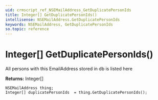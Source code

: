 ```yaml
---
uid: crmscript_ref_NSEMailAddress_GetDuplicatePersonIds
title: Integer[] GetDuplicatePersonIds()
intellisense: NSEMailAddress.GetDuplicatePersonIds
keywords: NSEMailAddress, GetDuplicatePersonIds
so.topic: reference
---
```


# Integer[] GetDuplicatePersonIds()

All persons with this EmailAddress stored in db is listed here

**Returns:** Integer[]

```crmscript
NSEMailAddress thing;
Integer[] duplicatePersonIds  = thing.GetDuplicatePersonIds();
```

